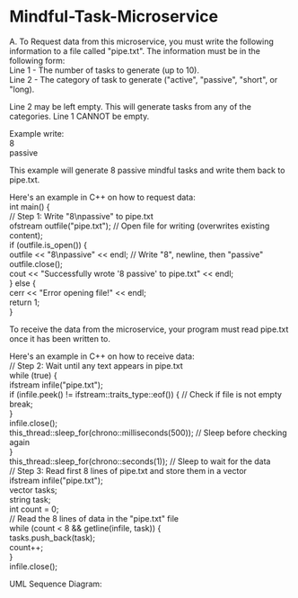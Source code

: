 # Mindful-Task-Microservice

A. To Request data from this microservice, you must write the following information to a file called "pipe.txt". The information must be in the following form:   
Line 1 - The number of tasks to generate (up to 10).   
Line 2 - The category of task to generate ("active", "passive", "short", or "long).    
  
Line 2 may be left empty. This will generate tasks from any of the categories. Line 1 CANNOT be empty.  

Example write:  
8  
passive  
   
This example will generate 8 passive mindful tasks and write them back to pipe.txt.  
  
Here's an example in C++ on how to request data:  
int main() {  
    // Step 1: Write "8\npassive" to pipe.txt  
    ofstream outfile("pipe.txt"); // Open file for writing (overwrites existing content);  
    if (outfile.is_open()) {  
        outfile << "8\npassive" << endl; // Write "8", newline, then "passive"  
        outfile.close();  
        cout << "Successfully wrote '8 passive' to pipe.txt" << endl;  
    } else {  
        cerr << "Error opening file!" << endl;  
        return 1;  
    }  
  
To receive the data from the microservice, your program must read pipe.txt once it has been written to.  
  
Here's an example in C++ on how to receive data:   
    // Step 2: Wait until any text appears in pipe.txt  
    while (true) {  
        ifstream infile("pipe.txt");  
        if (infile.peek() != ifstream::traits_type::eof()) { // Check if file is not empty  
            break;  
        }  
        infile.close();  
        this_thread::sleep_for(chrono::milliseconds(500)); // Sleep before checking again  
    }  
    this_thread::sleep_for(chrono::seconds(1)); // Sleep to wait for the data  
    // Step 3: Read first 8 lines of pipe.txt and store them in a vector  
    ifstream infile("pipe.txt");  
    vector<string> tasks;  
    string task;  
    int count = 0;  
    // Read the 8 lines of data in the "pipe.txt" file  
    while (count < 8 && getline(infile, task)) {  
        tasks.push_back(task);  
        count++;  
    }  
    infile.close();  
  
UML Sequence Diagram:  
